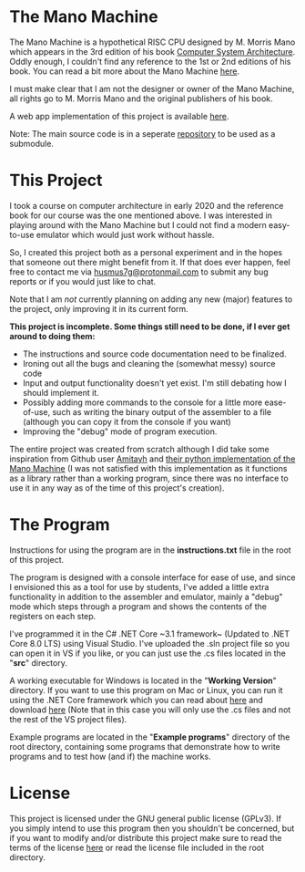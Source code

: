 # The Mano Machine

The Mano Machine is a hypothetical RISC CPU designed by M. Morris Mano which appears in the 3rd edition of his book [Computer System Architecture](https://www.amazon.com/Computer-System-Architecture-Morris-Mano/dp/0131755633). Oddly enough, I couldn't find any reference to the 1st or 2nd editions of his book. You can read a bit more about the Mano Machine [here](https://wikipedia.org/wiki/Mano_machine).

I must make clear that I am not the designer or owner of the Mano Machine, all rights go to M. Morris Mano and the original publishers of his book.

A web app implementation of this project is available [here](https://github.com/husmus00/mano-web).

Note: The main source code is in a seperate [repository](https://raw.githubusercontent.com/husmus00/mano-src) to be used as a submodule.

# This Project
I took a course on computer architecture in early 2020 and the reference book for our course was the one mentioned above. I was interested in playing around with the Mano Machine but I could not find a modern easy-to-use emulator which would just work without hassle. 

So, I created this project both as a personal experiment and in the hopes that someone out there might benefit from it. If that does ever happen, feel free to contact me via <husmus7g@protonmail.com> to submit any bug reports or if you would just like to chat.

Note that I am *not* currently planning on adding any new (major) features to the project, only improving it in its current form.

**This project is incomplete. Some things still need to be done, if I ever get around to doing them:**
* The instructions and source code documentation need to be finalized.
* Ironing out all the bugs and cleaning the (somewhat messy) source code
* Input and output functionality doesn't yet exist. I'm still debating how I should implement it.
* Possibly adding more commands to the console for a little more ease-of-use, such as writing the binary output of the assembler to a file (although you can copy it from the console if you want)
* Improving the "debug" mode of program execution.

The entire project was created from scratch although I did take some inspiration from Github user [Amitayh](https://github.com/amitayh) and [their python implementation of the Mano Machine](https://github.com/amitayh/mano-machine-emulator) (I was not satisfied with this implementation as it functions as a library rather than a working program, since there was no interface to use it in any way as of the time of this project's creation).

# The Program
Instructions for using the program are in the **instructions.txt** file in the root of this project.

The program is designed with a console interface for ease of use, and since I envisioned this as a tool for use by students, I've added a little extra functionality in addition to the assembler and emulator, mainly a "debug" mode which steps through a program and shows the contents of the registers on each step.

I've programmed it in the C# .NET Core ~3.1 framework~ (Updated to .NET Core 8.0 LTS) using Visual Studio. I've uploaded the .sln project file so you can open it in VS if you like, or you can just use the .cs files located in the "**src**" directory.

A working executable for Windows is located in the "**Working Version**" directory. If you want to use this program on Mac or Linux, you can run it using the .NET Core framework which you can read about [here](https://docs.microsoft.com/en-us/dotnet/core/introduction) and download [here](https://dotnet.microsoft.com/download/dotnet-core) (Note that in this case you will only use the .cs files and not the rest of the VS project files).

Example programs are located in the "**Example programs**" directory of the root directory, containing some programs that demonstrate how to write programs and to test how (and if) the machine works.

# License
This project is licensed under the GNU general public license (GPLv3). If you simply intend to use this program then you shouldn't be concerned, but if you want to modify and/or distribute this project make sure to read the terms of the license [here](https://www.gnu.org/licenses/gpl-3.0.en.html) or read the license file included in the root directory.
